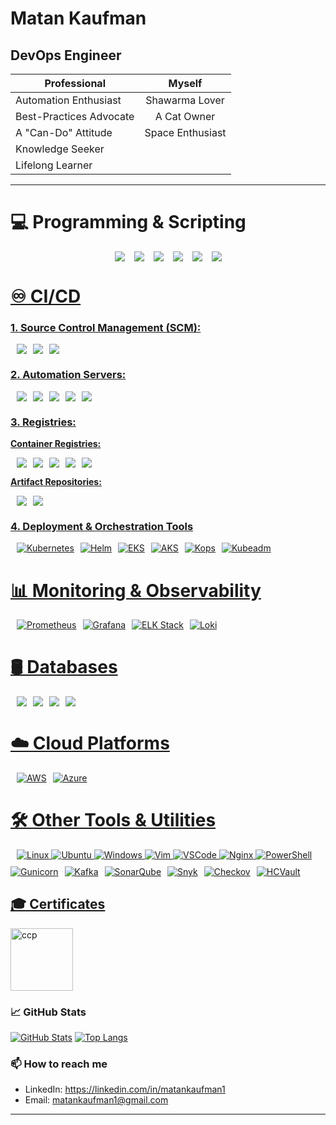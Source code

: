 # Matan Kaufman 
## **DevOps Engineer**

<div align="center">

|       **Professional**             |          **Myself**             |
|------------------------------------|:-------------------------------:|
| Automation Enthusiast              |     Shawarma Lover              |
| Best-Practices Advocate            |    A Cat Owner                  |
| A "Can-Do" Attitude                |    Space Enthusiast             |
| Knowledge Seeker                   |                                 |
| Lifelong Learner                   |                                 |

</div>

---

# 💻 Programming & Scripting  

<div style="display: flex; justify-content: center; align-items: center; flex-wrap: wrap; gap: 15px; text-align: center;"> 
    <a href="https://www.python.org" target="_blank" rel="noreferrer"> <img src="https://img.shields.io/badge/Python-3776AB?style=plastic&logo=python&logoColor=white"/>
    <a href="https://www.gnu.org/software/bash" target="_blank" rel="noreferrer">  <img src="https://img.shields.io/badge/Bash-4EAA25?style=plastic&logo=gnu-bash&logoColor=white"/>
    <a href="https://groovy-lang.org" target="_blank" rel="noreferrer"> <img src="https://img.shields.io/badge/Groovy-393939?style=plastic&logo=apache-groovy&logoColor=white"/>
    <a href="https://yaml.org" target="_blank" rel="noreferrer"> <img src="https://img.shields.io/badge/YAML-CB171E?style=plastic&logo=yaml&logoColor=white"/>
    <a href="https://www.mysql.com" target="_blank" rel="noreferrer"> <img src="https://img.shields.io/badge/SQL-336791?style=plastic&logo=postgresql&logoColor=white"/>
    <a href="https://html.spec.whatwg.org" target="_blank" rel="noreferrer"> <img src="https://img.shields.io/badge/HTML-E34F26?style=plastic&logo=html5&logoColor=white"/>
</div>

# ♾️ CI/CD  
### 1. Source Control Management (SCM):
<div style="display: flex; gap: 10px; align-items: center;">
    <a href="https://github.com/" target="_blank" rel="noreferrer"> <img src="https://img.shields.io/badge/GitHub-181717?style=plastic&logo=github&logoColor=white"/>
    <a href="https://about.gitlab.com/" target="_blank" rel="noreferrer"> <img src="https://img.shields.io/badge/GitLab-FCA121?style=plastic&logo=gitlab&logoColor=white"/> 
    <a href="https://azure.microsoft.com/en-us/products/devops/repos" target="_blank" rel="noreferrer"> <img src="https://img.shields.io/badge/Azure%20Repos-0078D7?style=plastic&logo=microsoft-azure&logoColor=white"/>
</div>

### **2. Automation Servers:**  
<div style="display: flex; gap: 10px; align-items: center;">
    <a href="https://www.jenkins.io/" target="_blank" rel="noreferrer"> <img src="https://img.shields.io/badge/Jenkins-eda044?style=plastic&logo=jenkins&logoColor=white"/>
    <a href="https://github.com/features/actions" target="_blank" rel="noreferrer"> <img src="https://img.shields.io/badge/GitHub%20Actions-0b3468F?style=plastic&logo=github-actions&logoColor=white"/>  
    <a href="https://circleci.com/" target="_blank" rel="noreferrer"> <img src="https://img.shields.io/badge/CircleCI-343434?style=plastic&logo=circleci&logoColor=white"/>
    <a href="https://azure.microsoft.com/en-us/products/devops/pipelines" target="_blank" rel="noreferrer"> <img src="https://img.shields.io/badge/Azure%20Pipelines-0078D7?style=plastic&logo=azure-                pipelines&logoColor=white"/>
    <a href="https://aws.amazon.com/codepipeline/" target="_blank" rel="noreferrer"> <img src="https://img.shields.io/badge/AWS%20CodePipeline-FF9900?style=plastic&logo=amazon-aws&logoColor=white"/>
</div>


### **3. Registries:**  
**Container Registries:**  
<div style="display: flex; gap: 10px; align-items: center;">
     <a href="https://hub.docker.com/" target="_blank" rel="noreferrer"> <img src="https://img.shields.io/badge/DockerHub-2496ED?style=plastic&logo=docker&logoColor=white/">
     <a href="https://aws.amazon.com/ecr/" target="_blank" rel="noreferrer"> <img src="https://img.shields.io/badge/ECR-FF9900?style=plastic&logo=amazon-aws&logoColor=white/">
     <a href="https://docs.gitlab.com/ee/user/packages/container_registry/" target="_blank" rel="noreferrer"> <img src="https://img.shields.io/badge/GitLab%20Registry-FCA121?style=plastic&logo=gitlab&logoColor=white/">
     <a href="https://docs.github.com/en/packages" target="_blank" rel="noreferrer"> <img src="https://img.shields.io/badge/GitHub%20Packages-2EA44F?style=plastic&logo=github&logoColor=white/">
     <a href="https://azure.microsoft.com/en-us/products/container-registry" target="_blank" rel="noreferrer"> <img src="https://img.shields.io/badge/Azure%20Container%20Registry-0078D7?style=plastic&logo=microsoft-azure&logoColor=white"/>
</div>

**Artifact Repositories:**  
<div style="display: flex; gap: 10px; align-items: center;">
    <a href="https://jfrog.com/" target="_blank" rel="noreferrer"> <img src="https://img.shields.io/badge/JFrog%20Artifactory-196c1c?style=plastic&logo=jfrog&logoColor=white"/>
    <a href="https://www.sonatype.com/" target="_blank" rel="noreferrer"> <img src="https://img.shields.io/badge/Nexus-343434?style=plastic&logo=sonatype&logoColor=white"/>
</div>

### **4. Deployment & Orchestration Tools**
<div style="display: flex; gap: 10px; align-items: center; flex-wrap: wrap;">
     <a href="https://kubernetes.io/" target="_blank" rel="noreferrer"> <img src="https://img.shields.io/badge/Kubernetes-326CE5?style=plastic&logo=kubernetes&logoColor=white" alt="Kubernetes"/> 
    <a href="https://helm.sh/" target="_blank" rel="noreferrer"> <img src="https://img.shields.io/badge/Helm-0F1689?style=plastic&logo=helm&logoColor=white" alt="Helm"/> 
    <a href="https://aws.amazon.com/eks/?p=pm&pd=eks&z=4" target="_blank" rel="noreferrer"> <img src="https://img.shields.io/badge/EKS-FF9900?style=plastic&logo=amazon-eks&logoColor=white" alt="EKS"/> 
    <a href="https://azure.microsoft.com/en-us/products/kubernetes-service" target="_blank" rel="noreferrer"> <img src="https://img.shields.io/badge/AKS-0078D7?style=plastic&logo=azure-kubernetes-service&logoColor=white" alt="AKS"/> 
    <a href="https://kops.sigs.k8s.io/" target="_blank" rel="noreferrer"> <img src="https://img.shields.io/badge/Kops-3E4EE3?style=plastic&logo=kubernetes&logoColor=white" alt="Kops"/> 
    <a href="https://kubernetes.io/docs/reference/setup-tools/kubeadm/" target="_blank" rel="noreferrer"> <img src="https://img.shields.io/badge/Kubeadm-326CE5?style=plastic&logo=kubernetes&logoColor=white" alt="Kubeadm"/> 
 </div>


# **📊 Monitoring & Observability**
<div style="display: flex; gap: 10px; align-items: center;">
  <a href="https://prometheus.io/" target="_blank" rel="noreferrer"> <img src="https://img.shields.io/badge/Prometheus-E6522C?style=plastic&logo=prometheus&logoColor=white" alt="Prometheus"/>
  <a href="https://grafana.com/" target="_blank" rel="noreferrer"> <img src="https://img.shields.io/badge/Grafana-F46800?style=plastic&logo=grafana&logoColor=white" alt="Grafana"/>
  <a href="https://www.elastic.co/elastic-stack" target="_blank" rel="noreferrer"> <img src="https://img.shields.io/badge/ELK%20Stack-005571?style=plastic&logo=elastic&logoColor=white" alt="ELK Stack"/>
  <a href="https://grafana.com/docs/loki/latest/get-started/overview/" target="_blank" rel="noreferrer"> <img src="https://img.shields.io/badge/Loki-0A3E98?style=plastic&logo=grafana&logoColor=white" alt="Loki"/>
</div>

# **🛢️ Databases**  
<div style="display: flex; gap: 10px; align-items: center;">
    <a href="https://www.mysql.com/" target="_blank" rel="noreferrer"> <img src="https://img.shields.io/badge/MySQL-040720?style=plastic&logo=mysql&logoColor=white"/>  
    <a href="https://www.mongodb.com/" target="_blank" rel="noreferrer"> <img src="https://img.shields.io/badge/MongoDB-47A248?style=plastic&logo=mongodb&logoColor=white"/>
    <a href="https://aws.amazon.com/dynamodb/**" target="_blank" rel="noreferrer"> <img src="https://img.shields.io/badge/DynamoDB-4053D6?style=plastic&logo=amazon-dynamodb&logoColor=white"/>  
    <a href="https://azure.microsoft.com/en-us/products/mysql" target="_blank" rel="noreferrer"> <img src="https://img.shields.io/badge/Azure%20SQL-0078D7?style=plastic&logo=microsoft-azure&logoColor=white"/>  
</div>

# **☁️ Cloud Platforms**  
<div style="display: flex; gap: 10px; align-items: center;">
    <a href="https://aws.amazon.com/" target="_blank" rel="noreferrer"> <img src="https://img.shields.io/badge/AWS-232F3E?style=plastic&logo=amazon-aws&logoColor=white" alt="AWS"/>
    <a href="https://azure.microsoft.com/en-us/" target="_blank" rel="noreferrer"> <img src="https://img.shields.io/badge/Azure-0078D7?style=plastic&logo=microsoft-azure&logoColor=white" alt="Azure"/>
</div>

# **🛠️ Other Tools & Utilities**
<div style="display: flex; gap: 10px; align-items: center; flex-wrap: wrap;"> 
    <a href="https://docs.kernel.org/" target="_blank" rel="noreferrer"> <img src="https://img.shields.io/badge/Linux-FCC624?style=plastic&logo=linux&logoColor=black" alt="Linux"/> 
    <img src="https://img.shields.io/badge/Ubuntu-E95420?style=plastic&logo=ubuntu&logoColor=white" alt="Ubuntu"/> 
    <img src="https://img.shields.io/badge/Windows-0078D6?style=plastic&logo=windows&logoColor=white" alt="Windows"/> 
    <img src="https://img.shields.io/badge/Vim-019733?style=plastic&logo=vim&logoColor=white" alt="Vim"/>
     <img src="https://img.shields.io/badge/VSCode-007ACC?style=plastic&logo=visual-studio-code&logoColor=white" alt="VSCode"/> 
     <img src="https://img.shields.io/badge/Nginx-269539?style=plastic&logo=nginx&logoColor=white" alt="Nginx"/> 
     <img src="https://img.shields.io/badge/PowerShell-728FCE?style=plastic&logo=PowerShell&logoColor=white" alt="PowerShell"/> 
 </div> 
     <a href="https://gunicorn.org/" target="_blank" rel="noreferrer"> <div style="display: flex; gap: 10px; align-items: center; flex-wrap: wrap; margin-top: 10px;"> 
     <img src="https://img.shields.io/badge/Gunicorn-499848?style=plastic&logo=gunicorn&logoColor=white" alt="Gunicorn"/>
     <img src="https://img.shields.io/badge/Kafka-231F20?style=plastic&logo=apache-kafka&logoColor=white" alt="Kafka"/> 
     <img src="https://img.shields.io/badge/SonarQube-4E9BCD?style=plastic&logo=sonarqube&logoColor=white" alt="SonarQube"/> 
     <img src="https://img.shields.io/badge/Snyk-4C4A73?style=plastic&logo=snyk&logoColor=white" alt="Snyk"/> 
     <img src="https://img.shields.io/badge/Checkov-8051D6?style=plastic&logoColor=white" alt="Checkov"/> 
     <img src="https://img.shields.io/badge/HashiCorp%20Vault-000000?style=plastic&logo=vault&logoColor=white" alt="HCVault"/> 
 </div>
        
## 🎓 Certificates
<a href="https://www.credly.com/badges/7a1492e3-a1f0-40c0-84b7-28b3681ad5b3/public_url" target="_blank" rel="noreferrer"> <img src="https://d1.awsstatic.com/training-and-certification/certification-badges/AWS-Certified-Cloud-Practitioner_badge.634f8a21af2e0e956ed8905a72366146ba22b74c.png" alt="ccp" width="100" height="100"/> </a>


### 📈 GitHub Stats
[![GitHub Stats](https://github-readme-stats.vercel.app/api?username=matankaufman1&show_icons=true&theme=dracula)](https://github.com/matankaufman1/github-readme-stats)
[![Top Langs](https://github-readme-stats.vercel.app/api/top-langs/?username=matankaufman1&layout=donut&theme=dracula&langs_count=4)](https://github.com/matankaufman1/github-readme-stats)


### 📫 How to reach me
- LinkedIn: https://linkedin.com/in/matankaufman1
- Email: matankaufman1@gmail.com


---

